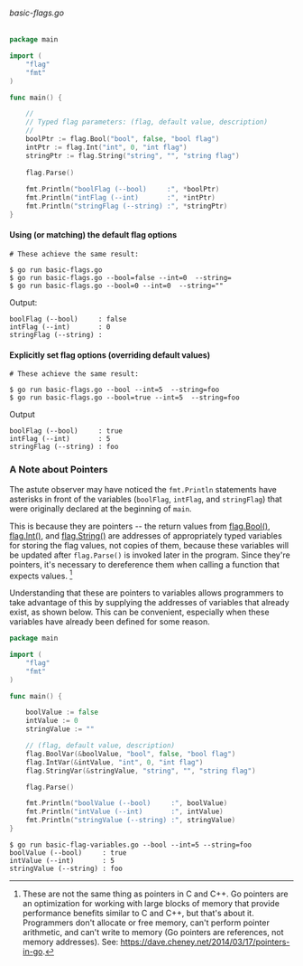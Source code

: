 ###### basic-flags.go
```go
package main

import (
	"flag"
	"fmt"
)

func main() {

	//
	// Typed flag parameters: (flag, default value, description)  
	//
	boolPtr := flag.Bool("bool", false, "bool flag")  
	intPtr := flag.Int("int", 0, "int flag")  
	stringPtr := flag.String("string", "", "string flag")  
	  
	flag.Parse()  
	  
	fmt.Println("boolFlag (--bool)     :", *boolPtr)  
	fmt.Println("intFlag (--int)       :", *intPtr)  
	fmt.Println("stringFlag (--string) :", *stringPtr)
}
```

#### Using (or matching) the default flag options


```
# These achieve the same result:

$ go run basic-flags.go
$ go run basic-flags.go --bool=false --int=0  --string=
$ go run basic-flags.go --bool=0 --int=0  --string=""
```

Output:

```
boolFlag (--bool)     : false
intFlag (--int)       : 0
stringFlag (--string) :
```

#### Explicitly set flag options (overriding default values)

```
# These achieve the same result:

$ go run basic-flags.go --bool --int=5  --string=foo
$ go run basic-flags.go --bool=true --int=5  --string=foo
```

Output

```
boolFlag (--bool)     : true 
intFlag (--int)       : 5
stringFlag (--string) : foo
```


### A Note about Pointers

The astute observer may have noticed the `fmt.Println` statements have asterisks in front of the variables (`boolFlag`, `intFlag`, and `stringFlag`) that were originally declared at the beginning of `main`.

This is because they are pointers -- the return values from [flag.Bool()](https://pkg.go.dev/flag#Bool), [flag.Int()](https://pkg.go.dev/flag#Int), and [flag.String()](https://pkg.go.dev/flag#String) are addresses of appropriately typed variables for storing the flag values, not copies of them, because these variables will be updated after `flag.Parse()` is invoked later in the program. Since they're pointers, it's necessary to dereference them when calling a function that expects values. [^1]

Understanding that these are pointers to variables allows programmers to take advantage of this by supplying the addresses of variables that already exist, as shown below. This can be convenient, especially when these variables have already been defined for some reason.

```go
package main

import (
	"flag"
	"fmt"
)

func main() {

	boolValue := false
	intValue := 0
	stringValue := ""

	// (flag, default value, description)
	flag.BoolVar(&boolValue, "bool", false, "bool flag")
	flag.IntVar(&intValue, "int", 0, "int flag")
	flag.StringVar(&stringValue, "string", "", "string flag")

	flag.Parse()

	fmt.Println("boolValue (--bool)     :", boolValue)
	fmt.Println("intValue (--int)       :", intValue)
	fmt.Println("stringValue (--string) :", stringValue)
}
```

```
$ go run basic-flag-variables.go --bool --int=5 --string=foo
boolValue (--bool)     : true
intValue (--int)       : 5
stringValue (--string) : foo
```

[^1]: These are not the same thing as pointers in C and C++. Go pointers are an optimization for working with large blocks of memory that provide performance benefits similar to C and C++, but that's about it. Programmers don't allocate or free memory, can't perform pointer arithmetic, and can't write to memory (Go pointers are references, not memory addresses). See: https://dave.cheney.net/2014/03/17/pointers-in-go. 